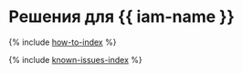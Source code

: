 # Решения для {{ iam-name }}

{% include [how-to-index](how-to/index.md) %}

{% include [known-issues-index](known-issues/index.md) %}
